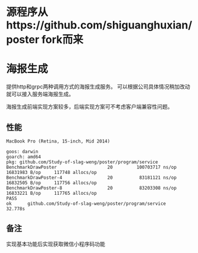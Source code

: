 # 源程序从https://github.com/shiguanghuxian/poster fork而来

# 海报生成
提供http和grpc两种调用方式的海报生成服务。
可以根据公司具体情况稍加改动就可以接入服务端海报生成。

海报生成前端实现方案较多，后端实现方案可不考虑客户端兼容性问题。

## 性能
```
MacBook Pro (Retina, 15-inch, Mid 2014)

goos: darwin
goarch: amd64
pkg: github.com/Study-of-slag-weng/poster/program/service
BenchmarkDrawPoster                   20         100703717 ns/op        16831983 B/op     117748 allocs/op
BenchmarkDrawPoster-4                 20          83181121 ns/op        16832505 B/op     117756 allocs/op
BenchmarkDrawPoster-8                 20          83203308 ns/op        16833221 B/op     117765 allocs/op
PASS
ok      github.com/Study-of-slag-weng/poster/program/service        32.778s
```

## 备注
实现基本功能后实现获取微信小程序码功能


